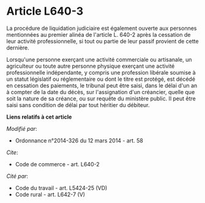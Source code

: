 # Article L640-3

La procédure de liquidation judiciaire est également ouverte aux personnes mentionnées au premier alinéa de l'article L.
640-2 après la cessation de leur activité professionnelle, si tout ou partie de leur passif provient de cette dernière. 

Lorsqu'une personne exerçant une activité commerciale ou artisanale, un agriculteur ou toute autre personne physique exerçant
une activité professionnelle indépendante, y compris une profession libérale soumise à un statut législatif ou réglementaire
ou dont le titre est protégé, est décédé en cessation des paiements, le tribunal peut être saisi, dans le délai d'un an à
compter de la date du décès, sur l'assignation d'un créancier, quelle que soit la nature de sa créance, ou sur requête du
ministère public. Il peut être saisi sans condition de délai par tout héritier du débiteur.

**Liens relatifs à cet article**

_Modifié par_:

  - Ordonnance n°2014-326 du 12 mars 2014 - art. 58

_Cite_:

  - Code de commerce - art. L640-2

_Cité par_:

  - Code du travail - art. L5424-25 (VD)
  - Code rural - art. L642-7 (V)
